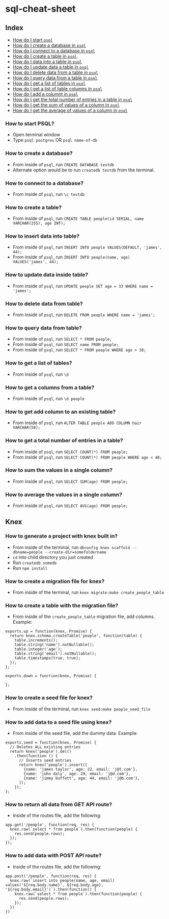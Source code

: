# sql-cheat-sheet

## Index
* [How do I start `psql`](#how-to-start-psql)
* [How do I create a database in `psql`](#how-to-create-db)
* [How do I connect to a database in `psql`](#connect-to-db)
* [How do I create a table in `psql`](#create-a-table)
* [How do I data into a table in `psql`](#insert-data-into-table)
* [How do I update data a table in `psql`](#update-data-inside-table)
* [How do I delete data from a table in `psql`](#delete-data-from-table)
* [How do I query data from a table in `psql`](#query-data-from-table)
* [How do I get a list of tables in `psql`](#get-list-of-tables)
* [How do I get a list of table columns in `psql`](#get-columns-of-tables)
* [How do I add a columnt in `psql`](#add-a-new-column)
* [How do I get the total number of entries in a table in `psql`](#total-number-of-entries)
* [How do I get the sum of values of a column in `psql`](#sum-of-values)
* [How do I get the average of values of a column in `psql`](#get-average-of-values)



### How to start PSQL?<a id="how-to-start-psql"></a>
* Open terminal window
* Type `psql postgres` OR `psql name-of-db`

### How to create a database?<a id="how-to-create-db"></a>
* From inside of `psql`, run `CREATE DATABASE testdb`
* Alternate option would be to run `createdb testdb` from the terminal.

### How to connect to a database?<a id="connect-to-db"></a>
* From inside of `psql`, run `\c testdb`

### How to create a table?<a id="create-a-table"></a>
* From inside of `psql`, run `CREATE TABLE people(id SERIAL, name VARCHAR(255), age INT);`

### How to insert data into table?<a id="insert-data-into-table"></a>
* From inside of `psql`, run `INSERT INTO people VALUES(DEFAULT, 'james', 44);`
* From inside of `psql`, run `INSERT INTO people(name, age) VALUES('james', 44);`

### How to update data inside table?<a id="update-data-inside-table"></a>
* From inside of `psql`, run `UPDATE people SET age = 33 WHERE name = 'james';`

### How to delete data from table?<a id="delete-data-from-table"></a>
* From inside of `psql`, run `DELETE FROM people WHERE name = 'james';`

### How to query data from table?<a id="query-data-from-table"></a>
* From inside of `psql`, run `SELECT * FROM people;`
* From inside of `psql`, run `SELECT name FROM people;`
* From inside of `psql`, run `SELECT * FROM people WHERE age > 30;`

### How to get a list of tables?<a id="get-list-of-tables"></a>
* From inside of `psql`, run `\d`

### How to get a columns from a table?<a id="get-columns-of-tables"></a>
* From inside of `psql`, run `\d people`

### How to get add column to an existing table?<a id="add-a-new-column"></a>
* From inside of `psql`, run `ALTER TABLE people ADD COLUMN hair VARCHAR(50);`

### How to get a total number of entries in a table?<a id="total-number-of-entries"></a>
* From inside of `psql`, run `SELECT COUNT(*) FROM people;`
* From inside of `psql`, run `SELECT COUNT(*) FROM people WHERE age < 40;`

### How to sum the values in a single column?<a id="sum-of-values"></a>
* From inside of `psql`, run `SELECT SUM(age) FROM people;`

### How to average the values in a single column?<a id="get-average-of-values"></a>
* From inside of `psql`, run `SELECT AVG(age) FROM people;`


## Knex

### How to generate a project with knex built in?<a id="total-number-of-entries"></a>
* From inside of the terminal, run `dbconfig knex scaffold --dbname=people --create-dir=somefoldername`
* `cd` into child directory you just created
* Run `createdb somedb`
* Run `npm install`

### How to create a migration file for knex?<a id="total-number-of-entries"></a>
* From inside of the terminal, run `knex migrate:make create_people_table`

### How to create a table with the migration file?<a id="total-number-of-entries"></a>
* From inside of the `create_people_table` migration file, add columns. Example:
```
exports.up = function(knex, Promise) {
  return knex.schema.createTable('people', function(table) {
    table.increments();
    table.string('name').notNullable();
    table.integer('age');
    table.string('email').notNullable();
    table.timestamps(true, true);
  });
};

exports.down = function(knex, Promise) {

};
```

### How to create a seed file for knex?<a id="total-number-of-entries"></a>
* From inside of the terminal, run `knex seed:make people_seed_file`

### How to add data to a seed file using knex?<a id="total-number-of-entries"></a>
* From inside of the seed file, add the dummy data. Example:
```
exports.seed = function(knex, Promise) {
  // Deletes ALL existing entries
  return knex('people').del()
    .then(function () {
      // Inserts seed entries
      return knex('people').insert([
        {name: 'james taylor', age: 22, email: 'j@t.com'},
        {name: 'john daly', age: 29, email: 'j@d.com'},
        {name: 'jimmy buffett', age: 44, email: 'j@b.com'},
      ]);
    });
};

```

### How to return all data from GET API route?
* Inside of the routes file, add the following:
```
app.get('/people', function(req, res) {
  knex.raw(`select * from people`).then(function(people) {
    res.send(people.rows);
  });
});
```

### How to add data with POST API route?
* Inside of the routes file, add the following:
```
app.post('/people', function(req, res) {
  knex.raw(`insert into people(name, age, email) values('${req.body.name}', ${req.body.age}, '${req.body.email}')`).then(function() {
    knex.raw(`select * from people`).then(function(people) {
      res.send(people.rows);
    });
  })
})
```
